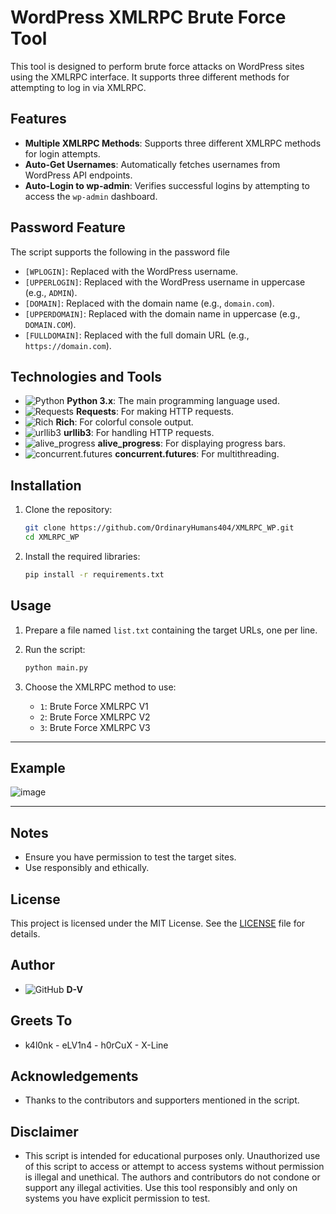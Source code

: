# WordPress XMLRPC Brute Force Tool

This tool is designed to perform brute force attacks on WordPress sites using the XMLRPC interface. It supports three different methods for attempting to log in via XMLRPC.

## Features

- **Multiple XMLRPC Methods**: Supports three different XMLRPC methods for login attempts.
- **Auto-Get Usernames**: Automatically fetches usernames from WordPress API endpoints.
- **Auto-Login to wp-admin**: Verifies successful logins by attempting to access the `wp-admin` dashboard.
## Password Feature

The script supports the following  in the password file 
- `[WPLOGIN]`: Replaced with the WordPress username.
- `[UPPERLOGIN]`: Replaced with the WordPress username in uppercase (e.g., `ADMIN`).
- `[DOMAIN]`: Replaced with the domain name (e.g., `domain.com`).
- `[UPPERDOMAIN]`: Replaced with the domain name in uppercase (e.g., `DOMAIN.COM`).
- `[FULLDOMAIN]`: Replaced with the full domain URL (e.g., `https://domain.com`).



## Technologies and Tools

- ![Python](https://img.shields.io/badge/Python%203.x-3776AB?style=for-the-badge&logo=python&logoColor=white) **Python 3.x**: The main programming language used.
- ![Requests](https://img.shields.io/badge/Requests-3776AB?style=for-the-badge&logo=python&logoColor=white) **Requests**: For making HTTP requests.
- ![Rich](https://img.shields.io/badge/Rich-3776AB?style=for-the-badge&logo=python&logoColor=white) **Rich**: For colorful console output.
- ![urllib3](https://img.shields.io/badge/urllib3-3776AB?style=for-the-badge&logo=python&logoColor=white) **urllib3**: For handling HTTP requests.
- ![alive_progress](https://img.shields.io/badge/alive__progress-3776AB?style=for-the-badge&logo=python&logoColor=white) **alive_progress**: For displaying progress bars.
- ![concurrent.futures](https://img.shields.io/badge/concurrent.futures-3776AB?style=for-the-badge&logo=python&logoColor=white) **concurrent.futures**: For multithreading.



## Installation

1. Clone the repository:
    ```sh
    git clone https://github.com/OrdinaryHumans404/XMLRPC_WP.git
    cd XMLRPC_WP
    ```

2. Install the required libraries:
    ```sh
    pip install -r requirements.txt
    ```

## Usage

1. Prepare a file named `list.txt` containing the target URLs, one per line.

3. Run the script:
    ```sh
    python main.py
    ```

4. Choose the XMLRPC method to use:
    - `1`: Brute Force XMLRPC V1
    - `2`: Brute Force XMLRPC V2
    - `3`: Brute Force XMLRPC V3
---
## Example

![image](https://github.com/user-attachments/assets/39793495-6591-4bc9-97c1-4b5d33c6cad7)

---
## Notes

- Ensure you have permission to test the target sites.
- Use responsibly and ethically.

## License

This project is licensed under the MIT License. See the [LICENSE](LICENSE) file for details.


## Author

- ![GitHub](https://img.shields.io/badge/GitHub-181717?style=for-the-badge&logo=github&logoColor=white) **D-V** 

## Greets To

- k4l0nk - eLV1n4 - h0rCuX - X-Line

## Acknowledgements

- Thanks to the contributors and supporters mentioned in the script.

## Disclaimer

- This script is intended for educational purposes only. Unauthorized use of this script to access or attempt to access systems without permission is illegal and unethical. The authors and contributors do not condone or support any illegal activities. Use this tool responsibly and only on systems you have explicit permission to test.
